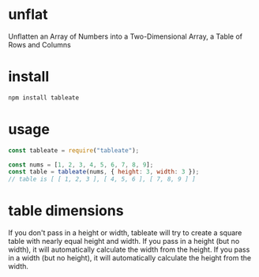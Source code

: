 # unflat
Unflatten an Array of Numbers into a Two-Dimensional Array, a Table of Rows and Columns

# install
```bash
npm install tableate
```

# usage
```javascript
const tableate = require("tableate");

const nums = [1, 2, 3, 4, 5, 6, 7, 8, 9];
const table = tableate(nums, { height: 3, width: 3 });
// table is [ [ 1, 2, 3 ], [ 4, 5, 6 ], [ 7, 8, 9 ] ]
```

# table dimensions
If you don't pass in a height or width, tableate will try to create a square table with
nearly equal height and width.  If you pass in a height (but no width), it will automatically
calculate the width from the height.  If you pass in a width (but no height), it will automatically
calculate the height from the width.
